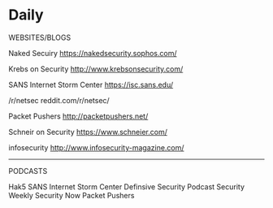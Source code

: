 
Daily
======

WEBSITES/BLOGS

Naked Secuiry
https://nakedsecurity.sophos.com/

Krebs on Security
http://www.krebsonsecurity.com/

SANS Internet Storm Center
https://isc.sans.edu/

/r/netsec
reddit.com/r/netsec/

Packet Pushers
http://packetpushers.net/

Schneir on Security
https://www.schneier.com/

infosecurity
http://www.infosecurity-magazine.com/

--------------------------------------------------------------------

PODCASTS

Hak5
SANS Internet Storm Center
Definsive Security Podcast
Security Weekly
Security Now
Packet Pushers
